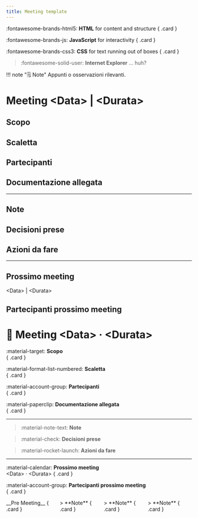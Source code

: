 ```yaml
---
title: Meeting template
---
```


<div class="grid" markdown>

:fontawesome-brands-html5: __HTML__ for content and structure
{ .card }

:fontawesome-brands-js: __JavaScript__ for interactivity
{ .card }

:fontawesome-brands-css3: __CSS__ for text running out of boxes
{ .card }

> :fontawesome-solid-user: __Internet Explorer__ ... huh?

</div>

!!! note "🗒️ Note"
    Appunti o osservazioni rilevanti.

# Meeting &lt;Data&gt; | &lt;Durata&gt;

## Scopo

## Scaletta

## Partecipanti

## Documentazione allegata

---

## Note

## Decisioni prese

## Azioni da fare

---

## Prossimo meeting

&lt;Data&gt; | &lt;Durata&gt;

## Partecipanti prossimo meeting





# 📝 Meeting &lt;Data&gt; · &lt;Durata&gt;

<div class="grid grid-single" markdown>

:material-target: **Scopo**  
{ .card }

:material-format-list-numbered: **Scaletta**  
{ .card }

:material-account-group: **Partecipanti**  
{ .card }

:material-paperclip: **Documentazione allegata**  
{ .card }

</div>

---

<div class="grid grid-single" markdown>

> :material-note-text: **Note**  

> :material-check: **Decisioni prese**  

> :material-rocket-launch: **Azioni da fare**  

</div>

---

<div class="grid grid-single" markdown>

:material-calendar: **Prossimo meeting**  
&lt;Data&gt; · &lt;Durata&gt; 
{ .card }

:material-account-group: **Partecipanti prossimo meeting**  
{ .card }

</div>





<section markdown="1" style="display: flex; align-items: center;">

<div class="vertical-card" markdown="1">
__Pre Meeting__
{ .card }
</div>

<div class="right-callout" markdown="1">
> **Note**  
{ .card }
</div>
<div class="right-callout" markdown="1">
> **Note**  
{ .card }
</div>
<div class="right-callout" markdown="1">
> **Note**  
{ .card }
</div>


</section>

